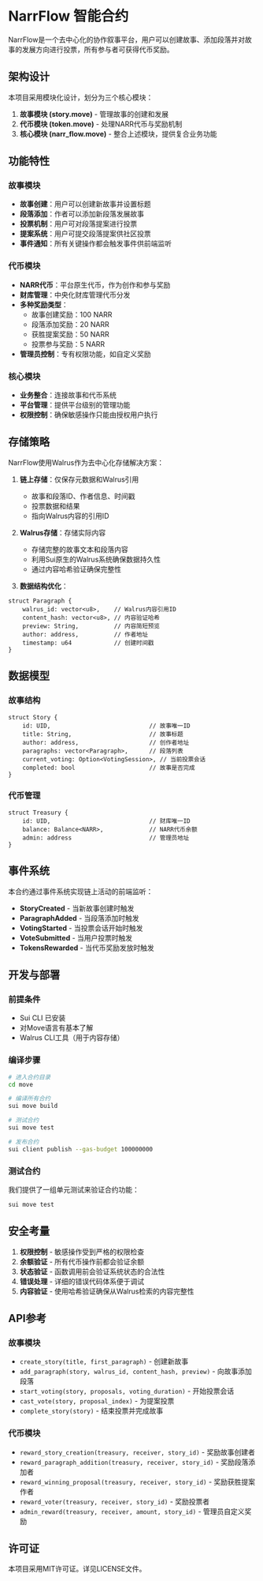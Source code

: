 # NarrFlow 智能合约

NarrFlow是一个去中心化的协作叙事平台，用户可以创建故事、添加段落并对故事的发展方向进行投票，所有参与者可获得代币奖励。

## 架构设计

本项目采用模块化设计，划分为三个核心模块：

1. **故事模块 (story.move)** - 管理故事的创建和发展
2. **代币模块 (token.move)** - 处理NARR代币与奖励机制
3. **核心模块 (narr_flow.move)** - 整合上述模块，提供复合业务功能

## 功能特性

### 故事模块
- **故事创建**：用户可以创建新故事并设置标题
- **段落添加**：作者可以添加新段落发展故事
- **投票机制**：用户可对段落提案进行投票
- **提案系统**：用户可提交段落提案供社区投票
- **事件通知**：所有关键操作都会触发事件供前端监听

### 代币模块
- **NARR代币**：平台原生代币，作为创作和参与奖励
- **财库管理**：中央化财库管理代币分发
- **多种奖励类型**：
  - 故事创建奖励：100 NARR
  - 段落添加奖励：20 NARR
  - 获胜提案奖励：50 NARR
  - 投票参与奖励：5 NARR
- **管理员控制**：专有权限功能，如自定义奖励

### 核心模块
- **业务整合**：连接故事和代币系统
- **平台管理**：提供平台级别的管理功能
- **权限控制**：确保敏感操作只能由授权用户执行

## 存储策略

NarrFlow使用Walrus作为去中心化存储解决方案：

1. **链上存储**：仅保存元数据和Walrus引用
   - 故事和段落ID、作者信息、时间戳
   - 投票数据和结果
   - 指向Walrus内容的引用ID

2. **Walrus存储**：存储实际内容
   - 存储完整的故事文本和段落内容
   - 利用Sui原生的Walrus系统确保数据持久性
   - 通过内容哈希验证确保完整性

3. **数据结构优化**：
```move
struct Paragraph {
    walrus_id: vector<u8>,    // Walrus内容引用ID
    content_hash: vector<u8>, // 内容验证哈希
    preview: String,          // 内容简短预览
    author: address,          // 作者地址
    timestamp: u64            // 创建时间戳
}
```

## 数据模型

### 故事结构
```
struct Story {
    id: UID,                            // 故事唯一ID
    title: String,                      // 故事标题
    author: address,                    // 创作者地址
    paragraphs: vector<Paragraph>,      // 段落列表
    current_voting: Option<VotingSession>, // 当前投票会话
    completed: bool                     // 故事是否完成
}
```

### 代币管理
```
struct Treasury {
    id: UID,                            // 财库唯一ID
    balance: Balance<NARR>,             // NARR代币余额
    admin: address                      // 管理员地址
}
```

## 事件系统

本合约通过事件系统实现链上活动的前端监听：

- **StoryCreated** - 当新故事创建时触发
- **ParagraphAdded** - 当段落添加时触发
- **VotingStarted** - 当投票会话开始时触发
- **VoteSubmitted** - 当用户投票时触发
- **TokensRewarded** - 当代币奖励发放时触发

## 开发与部署

### 前提条件
- Sui CLI 已安装
- 对Move语言有基本了解
- Walrus CLI工具（用于内容存储）

### 编译步骤
```bash
# 进入合约目录
cd move

# 编译所有合约
sui move build

# 测试合约
sui move test

# 发布合约
sui client publish --gas-budget 100000000
```

### 测试合约

我们提供了一组单元测试来验证合约功能：

```bash
sui move test
```

## 安全考量

1. **权限控制** - 敏感操作受到严格的权限检查
2. **余额验证** - 所有代币操作前都会验证余额
3. **状态验证** - 函数调用前会验证系统状态的合法性
4. **错误处理** - 详细的错误代码体系便于调试
5. **内容验证** - 使用哈希验证确保从Walrus检索的内容完整性

## API参考

### 故事模块
- `create_story(title, first_paragraph)` - 创建新故事
- `add_paragraph(story, walrus_id, content_hash, preview)` - 向故事添加段落
- `start_voting(story, proposals, voting_duration)` - 开始投票会话
- `cast_vote(story, proposal_index)` - 为提案投票
- `complete_story(story)` - 结束投票并完成故事

### 代币模块
- `reward_story_creation(treasury, receiver, story_id)` - 奖励故事创建者
- `reward_paragraph_addition(treasury, receiver, story_id)` - 奖励段落添加者
- `reward_winning_proposal(treasury, receiver, story_id)` - 奖励获胜提案作者
- `reward_voter(treasury, receiver, story_id)` - 奖励投票者
- `admin_reward(treasury, receiver, amount, story_id)` - 管理员自定义奖励

## 许可证

本项目采用MIT许可证。详见LICENSE文件。 
